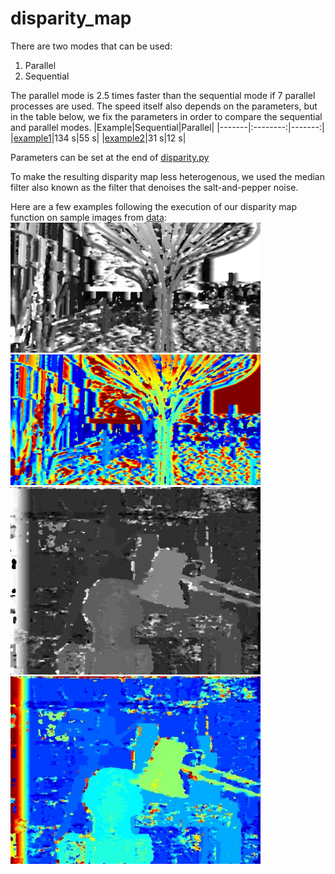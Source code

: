 # disparity_map

There are two modes that can be used:
1. Parallel
2. Sequential

The parallel mode is 2.5 times faster than the sequential mode if 7 parallel processes are used. The speed itself also depends on the parameters, but in the table below, we fix the parameters in order to compare the sequential and parallel modes.
|Example|Sequential|Parallel|
|-------|:--------:|-------:|
|[example1](./data/im0.png)|134 s|55 s|
|[example2](./data/imL.png)|31 s|12 s|

Parameters can be set at the end of [disparity.py](disparity.py)

To make the resulting disparity map less heterogenous, we used the median filter
also known as the filter that denoises the salt-and-pepper noise.

Here are a few examples following the execution of our disparity map function on sample images from [data](./data):
<img src="https://raw.githubusercontent.com/khmariem/disparity_map/main/depth_map/depth.jpg" alt="drawing" width="400"/>
<img src="https://raw.githubusercontent.com/khmariem/disparity_map/main/depth_color_map/depth.jpg" alt="drawing" width="400"/>
<img src="https://raw.githubusercontent.com/khmariem/disparity_map/main/depth_map/depth10.jpg" alt="drawing" width="400"/>
<img src="https://raw.githubusercontent.com/khmariem/disparity_map/main/depth_color_map/depth11.jpg" alt="drawing" width="400"/>
